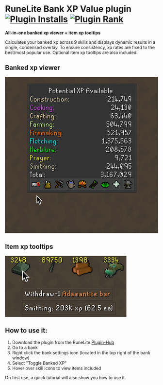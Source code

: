 # RuneLite Bank XP Value plugin [![Plugin Installs](http://img.shields.io/endpoint?url=https://i.pluginhub.info/shields/installs/plugin/bank-xp-value)](https://runelite.net/plugin-hub/seelrr) [![Plugin Rank](http://img.shields.io/endpoint?url=https://i.pluginhub.info/shields/rank/plugin/bank-xp-value)](https://runelite.net/plugin-hub)
**All-in-one banked xp viewer + item xp tooltips**

Calculates your banked xp across 9 skills and displays dynamic results in a single, condensed overlay. To ensure consistency, xp rates are fixed to the best/most popular use. Optional item xp tooltips are also included.

## Banked xp viewer
![bank-xp-value](/assets/bank-xp-value.gif)

## Item xp tooltips
![item-xp-tooltip](/assets/item-xp-tooltip.png)

## How to use it:
  1.  Download the plugin from the RuneLite [Plugin-Hub](https://github.com/runelite/runelite/wiki/Information-about-the-Plugin-Hub)
  2.  Go to a bank
  3.  Right click the bank settings icon (located in the top right of the bank window)
  4.  Select "Toggle Banked XP"
  5.  Hover over skill icons to view items included

  On first use, a quick tutorial will also show you how to use it.
